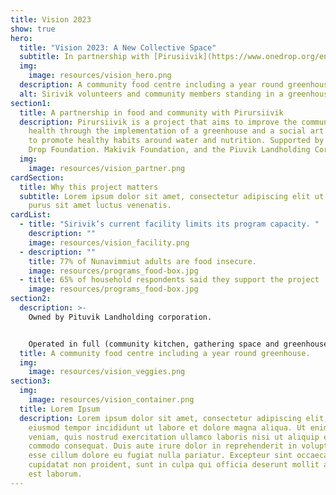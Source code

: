 ```yaml
---
title: Vision 2023
show: true
hero:
  title: "Vision 2023: A New Collective Space"
  subtitle: In partnership with [Pirusiivik](https://www.onedrop.org/en/projects/canada/)
  img:
    image: resources/vision_hero.png
  description: A community food centre including a year round greenhouse
  alt: Sirivik volunteers and community members standing in a greenhouse
section1:
  title: A partnership in food and community with Pirursiivik
  description: Pirursiivik is a project that aims to improve the community’s
    health through the implementation of a greenhouse and a social art program
    to promote healthy habits around water and nutrition. Supported by the One
    Drop Foundation. Makivik Foundation, and the Piuvik Landholding Corporation
  img: 
    image: resources/vision_partner.png
cardSection:
  title: Why this project matters
  subtitle: Lorem ipsum dolor sit amet, consectetur adipiscing elit ut aliquam,
    purus sit amet luctus venenatis.
cardList:
  - title: "Sirivik’s current facility limits its program capacity. "
    description: ""
    image: resources/vision_facility.png
  - description: ""
    title: 77% of Nunavimmiut adults are food insecure.
    image: resources/programs_food-box.jpg
  - title: 65% of household respondents said they support the project
    image: resources/programs_food-box.jpg
section2:
  description: >-
    Owned by Pituvik Landholding corporation.


    Operated in full (community kitchen, gathering space and greenhouse) by Sirivik.
  title: A community food centre including a year round greenhouse.
  img: 
    image: resources/vision_veggies.png
section3:
  img: 
    image: resources/vision_container.png
  title: Lorem Ipsum
  description: Lorem ipsum dolor sit amet, consectetur adipiscing elit, sed do
    eiusmod tempor incididunt ut labore et dolore magna aliqua. Ut enim ad minim
    veniam, quis nostrud exercitation ullamco laboris nisi ut aliquip ex ea
    commodo consequat. Duis aute irure dolor in reprehenderit in voluptate velit
    esse cillum dolore eu fugiat nulla pariatur. Excepteur sint occaecat
    cupidatat non proident, sunt in culpa qui officia deserunt mollit anim id
    est laborum.
---
```

